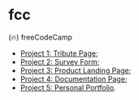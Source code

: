 # fcc
(🔥) freeCodeCamp

- [Project 1: Tribute Page](https://emanoeldelfino.github.io/fcc/responsive-web-design/1-tribute-page/);
- [Project 2: Survey Form](https://emanoeldelfino.github.io/fcc/responsive-web-design/2-survey-form/);
- [Project 3: Product Landing Page](https://emanoeldelfino.github.io/fcc/responsive-web-design/3-product-landing-page/);
- [Project 4: Documentation Page](https://emanoeldelfino.github.io/fcc/responsive-web-design/4-documentation-page/);
- [Project 5: Personal Portfolio](https://emanoeldelfino.github.io/fcc/responsive-web-design/5-personal-portfolio/).
